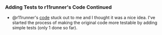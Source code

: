 ### Adding Tests to r11runner's Code Continued

- @r11runner's [code](https://github.com/RubySteps/21-day-challenge/blob/08cf18f0849c0bd712076d91914adbbd65bb5870/2_adventures/001/r11runner/01_day1/create_personal_directory.rb) stuck out to me and I thought it was a nice idea. I've started the process of making the original code more testable by adding simple tests (only 1 done so far).
